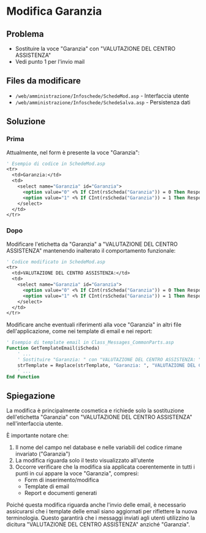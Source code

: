# Modifica Garanzia

## Problema
- Sostituire la voce "Garanzia" con "VALUTAZIONE DEL CENTRO ASSISTENZA"
- Vedi punto 1 per l'invio mail

## Files da modificare
- `/web/amministrazione/Infoschede/SchedeMod.asp` - Interfaccia utente
- `/web/amministrazione/Infoschede/SchedeSalva.asp` - Persistenza dati

## Soluzione

### Prima
Attualmente, nel form è presente la voce "Garanzia":

```vb
' Esempio di codice in SchedeMod.asp
<tr>
  <td>Garanzia:</td>
  <td>
    <select name="Garanzia" id="Garanzia">
      <option value="0" <% If CInt(rsScheda("Garanzia")) = 0 Then Response.Write "selected" %>>No</option>
      <option value="1" <% If CInt(rsScheda("Garanzia")) = 1 Then Response.Write "selected" %>>Sì</option>
    </select>
  </td>
</tr>
```

### Dopo
Modificare l'etichetta da "Garanzia" a "VALUTAZIONE DEL CENTRO ASSISTENZA" mantenendo inalterato il comportamento funzionale:

```vb
' Codice modificato in SchedeMod.asp
<tr>
  <td>VALUTAZIONE DEL CENTRO ASSISTENZA:</td>
  <td>
    <select name="Garanzia" id="Garanzia">
      <option value="0" <% If CInt(rsScheda("Garanzia")) = 0 Then Response.Write "selected" %>>No</option>
      <option value="1" <% If CInt(rsScheda("Garanzia")) = 1 Then Response.Write "selected" %>>Sì</option>
    </select>
  </td>
</tr>
```

Modificare anche eventuali riferimenti alla voce "Garanzia" in altri file dell'applicazione, come nei template di email e nei report:

```vb
' Esempio di template email in Class_Messages_CommonParts.asp
Function GetTemplateEmail(iScheda)
    ' ...
    ' Sostituire "Garanzia: " con "VALUTAZIONE DEL CENTRO ASSISTENZA: "
    strTemplate = Replace(strTemplate, "Garanzia: ", "VALUTAZIONE DEL CENTRO ASSISTENZA: ")
    ' ...
End Function
```

## Spiegazione
La modifica è principalmente cosmetica e richiede solo la sostituzione dell'etichetta "Garanzia" con "VALUTAZIONE DEL CENTRO ASSISTENZA" nell'interfaccia utente. 

È importante notare che:
1. Il nome del campo nel database e nelle variabili del codice rimane invariato ("Garanzia")
2. La modifica riguarda solo il testo visualizzato all'utente
3. Occorre verificare che la modifica sia applicata coerentemente in tutti i punti in cui appare la voce "Garanzia", compresi:
   - Form di inserimento/modifica
   - Template di email
   - Report e documenti generati

Poiché questa modifica riguarda anche l'invio delle email, è necessario assicurarsi che i template delle email siano aggiornati per riflettere la nuova terminologia. Questo garantirà che i messaggi inviati agli utenti utilizzino la dicitura "VALUTAZIONE DEL CENTRO ASSISTENZA" anziché "Garanzia".
